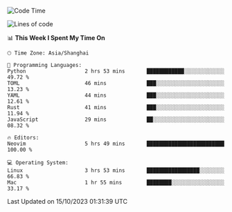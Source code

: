 <!--START_SECTION:waka-->
![Code Time](http://img.shields.io/badge/Code%20Time-1%2C634%20hrs%2016%20mins-blue)

![Lines of code](https://img.shields.io/badge/From%20Hello%20World%20I%27ve%20Written-287.8%20thousand%20lines%20of%20code-blue)

📊 **This Week I Spent My Time On** 

```text
🕑︎ Time Zone: Asia/Shanghai

💬 Programming Languages: 
Python                   2 hrs 53 mins       ████████████░░░░░░░░░░░░░   49.72 % 
TOML                     46 mins             ███░░░░░░░░░░░░░░░░░░░░░░   13.23 % 
YAML                     44 mins             ███░░░░░░░░░░░░░░░░░░░░░░   12.61 % 
Rust                     41 mins             ███░░░░░░░░░░░░░░░░░░░░░░   11.94 % 
JavaScript               29 mins             ██░░░░░░░░░░░░░░░░░░░░░░░   08.32 % 

🔥 Editors: 
Neovim                   5 hrs 49 mins       █████████████████████████   100.00 % 

💻 Operating System: 
Linux                    3 hrs 53 mins       █████████████████░░░░░░░░   66.83 % 
Mac                      1 hr 55 mins        ████████░░░░░░░░░░░░░░░░░   33.17 % 
```


 Last Updated on 15/10/2023 01:31:39 UTC
<!--END_SECTION:waka-->
